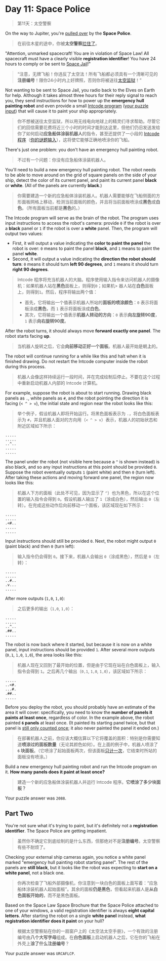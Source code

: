 # Day 11: Space Police

> 第11天：太空警察

On the way to Jupiter, you're [pulled over](https://www.youtube.com/watch?v=KwY28rpyKDE) by the **Space Police**.

> 在前往木星的途中，你被**太空警察**[拦住了](https://www.youtube.com/watch?v=KwY28rpyKDE)。

"Attention, unmarked spacecraft! You are in violation of Space Law! All spacecraft must have a clearly visible **registration identifier**! You have 24 hours to comply or be sent to [Space Jail](https://www.youtube.com/watch?v=BVn1oQL9sWg&t=5)!"

> “注意，无牌飞船！你违反了太空法！所有飞船都必须具有一个清晰可见的**注册编号**！限你24小时内上好牌照，否则你将被送往[太空监狱](https://www.youtube.com/watch?v=BVn1oQL9sWg&t=5)！”

Not wanting to be sent to Space Jail, you radio back to the Elves on Earth for help. Although it takes almost three hours for their reply signal to reach you, they send instructions for how to power up the **emergency hull painting robot** and even provide a small [Intcode program](day9.md) ([your puzzle input](day11.txt)) that will cause it to paint your ship appropriately.

> 你不想被送往太空监狱，所以用无线电向地球上的精灵们寻求帮助。尽管它们的回信需要花费将近三个小时的时间才能到达这里，但他们仍旧发送发给你了如何启动**应急船体涂装机器人**的指令，甚至还提供了一小段的 [Intcode 程序](day9.md)（[你的谜题输入](day11.txt)），这将使它能够正确地喷涂你的飞船。

There's just one problem: you don't have an emergency hull painting robot.

> 不过有一个问题：你没有应急船体涂装机器人。

You'll need to build a new emergency hull painting robot. The robot needs to be able to move around on the grid of square panels on the side of your ship, detect the color of its current panel, and paint its current panel **black** or **white**. (All of the panels are currently **black**.)

> 你需要建造一个新的应急船体涂装机器人。机器人需要能够在飞船侧面的方形面板网格上移动，检测当前面板的颜色，并且将当前面板喷涂成**黑色**或**白色**。（所有面板当前都是**黑色**的。）

The Intcode program will serve as the brain of the robot. The program uses input instructions to access the robot's camera: provide `0` if the robot is over a **black** panel or `1` if the robot is over a **white** panel. Then, the program will output two values:

- First, it will output a value indicating the **color to paint the panel** the robot is over: `0` means to paint the panel **black**, and `1` means to paint the panel **white**.
- Second, it will output a value indicating the **direction the robot should turn**: `0` means it should turn **left 90 degrees**, and `1` means it should turn **right 90 degrees**.

> Intcode 程序将充当机器人的大脑。程序使用输入指令来访问机器人的摄像机：如果机器人站在**黑色**面板上，则得到`0`；如果机> 器人站在**白色**面板上，则得到`1`。然后，程序将输出两个值：
>
> - 首先，它将输出一个值表示机器人所站的**面板的喷涂颜色**：`0` 表示将面板涂成**黑色**，而 `1` 表示将面板涂成**白色**。
> - 其次，它将输出一个值表示**机器人转动的方向**：`0` 表示**向左旋转90度**，`1` 表示**向右旋转90度**。

After the robot turns, it should always move **forward exactly one panel**. The robot starts facing **up**.

> 当机器人旋转之后，它会**向前移动正好一个面板**。机器人最开始是朝**上**的。

The robot will continue running for a while like this and halt when it is finished drawing. Do not restart the Intcode computer inside the robot during this process.

> 机器人会像这样持续运行一段时间，并在完成绘制后停止。不要在这个过程中重新启动机器人内部的 Intcode 计算机。

For example, suppose the robot is about to start running. Drawing black panels as `.`, white panels as `#`, and the robot pointing the direction it is facing (`< ^ > v`), the initial state and region near the robot looks like this:

> 举个例子，假设机器人即将开始运行。将黑色面板表示为 `.`，将白色面板表示为 `#`，并且机器人面对的方向用（`< ^ > v`）表示，机器人的初始状态和附近区域如下所示：

```'
.....
.....
..^..
.....
.....
```

The panel under the robot (not visible here because a `^` is shown instead) is also black, and so any input instructions at this point should be provided `0`. Suppose the robot eventually outputs `1` (paint white) and then `0` (turn left). After taking these actions and moving forward one panel, the region now looks like this:

> 机器人下方的面板（此处不可见，因为显示了 `^`）也为黑色，所以在这个位置的输入指令会得到 `0`。假设机器人输出了 `1`（涂成白色），然后输出 `0`（左转）。在完成这些动作后向前移动一个面板，该区域现在如下所示：

```'
.....
.....
.<#..
.....
.....
```

Input instructions should still be provided `0`. Next, the robot might output `0` (paint black) and then `0` (turn left):

> 输入指令仍会得到 `0`。接下来，机器人会输出 `0`（涂成黑色），然后是 `0`（左转）：

```'
.....
.....
..#..
.v...
.....
```

After more outputs (`1,0`, `1,0`):

> 之后更多的输出（`1,0`, `1,0`）：

```'
.....
.....
..^..
.##..
.....
```

The robot is now back where it started, but because it is now on a white panel, input instructions should be provided `1`. After several more outputs (`0,1`, `1,0`, `1,0`), the area looks like this:

> 机器人现在又回到了最开始的位置，但是由于它现在站在白色面板上，输入指令会得到 `1`。之后再几个输出（`0,1`, `1,0`, `1,0`），该区域如下所示：

```'
.....
..<#.
...#.
.##..
.....
```

Before you deploy the robot, you should probably have an estimate of the area it will cover: specifically, you need to know the **number of panels it paints at least once**, regardless of color. In the example above, the robot painted **`6` panels** at least once. (It painted its starting panel twice, but that panel is [still only counted once](https://www.youtube.com/watch?v=KjsSvjA5TuE); it also never painted the panel it ended on.)

> 在部署机器人之前，你应该大概估算以下它将覆盖的面积：特别是你需要知道**喷涂过的面板数量**（无论其颜色如何）。在上面的例子中，机器人喷涂了 **`6` 块面板**。（它喷涂了起始面板两次，但该面板[只计一次](https://www.youtube.com/watch?v=KjsSvjA5TuE)，它结束时所站的面板没有喷涂。）

Build a new emergency hull painting robot and run the Intcode program on it. **How many panels does it paint at least once?**

> 建造一个新的应急船体涂装机器人并运行 Intcode 程序。**它喷涂了多少块面板？**

Your puzzle answer was `2088`.

## Part Two

You're not sure what it's trying to paint, but it's definitely not a **registration identifier**. The Space Police are getting impatient.

> 虽然你不确定它到底绘制的是什么东西，但那绝对不是**注册编号**。太空警察有些不耐烦了。

Checking your external ship cameras again, you notice a white panel marked "emergency hull painting robot starting panel". The rest of the panels are **still black**, but it looks like the robot was expecting to **start on a white panel**, not a black one.

> 你再次检查了飞船外部摄像机，你注意到一块白色的面板上面写着：“应急船体涂装机器人起始面板”。其余的面板**仍是黑色**，但看起来机器人是**从白色面板开始的**，而不是黑色面板。

Based on the Space Law Space Brochure that the Space Police attached to one of your windows, a valid registration identifier is always **eight capital letters**. After starting the robot on a single **white panel** instead, **what registration identifier does it paint** on your hull?

> 根据太空警察贴在你的一扇窗户上的《太空法太空手册》，一个有效的注册编号由**八个大写字母**组成。在**白色面板**上启动机器人之后，它在你的飞船在外壳上**涂了什么注册编号**？

Your puzzle answer was `URCAFLCP`.
